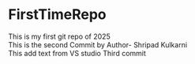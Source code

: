 # FirstTimeRepo
This is my first git repo of 2025
<br> 
This is the second Commit by Author- Shripad Kulkarni
<br>
This add text from VS studio Third commit
